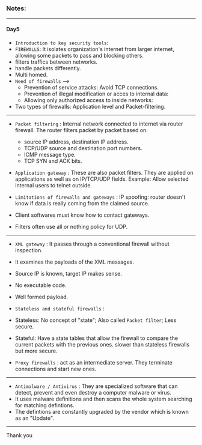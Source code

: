 ### Notes:

---

#### Day5

* `Introduction to key security tools`:
* `FIREWALLS`: It isolates organization's internet from larger internet, allowing some packets to pass and blocking others.
* filters traffics between networks.
* handle packets differently.
* Multi homed.
* `Need of firewalls` --> 
  * Prevention of service attacks: Avoid TCP connections.
  * Prevention of illegal modification or acces to internal data:
  * Allowing only authorized access to inside networks:
* Two types of firewalls: Application level and Packet-filtering.

---


* `Packet filtering` : Internal network connected to internet via router firewall. The router filters packet by packet based on:
  * source IP address, destination IP address.
  * TCP/UDP source and destination port numbers.
  * ICMP message type.
  * TCP SYN and ACK bits.

* `Application gateway` : These are also packet filters. They are applied on applications as well as on IP/TCP/UDP fields. Example: Allow selected internal users to telnet outside.
* `Limitations of firewalls and gateways` : IP spoofing: router doesn't know if data is really coming from the claimed source.
* Client softwares must know how to contact gateways.
* Filters often use all or nothing policy for UDP.

---

* `XML gateway` : It passes through a conventional firewall without inspection.
* It examines the payloads of the XML messages.
* Source IP is known, target IP makes sense.
* No executable code.
* Well formed payload.


* `Stateless and stateful firewalls` : 
* Stateless: No concept of "state"; Also called `Packet filter`; Less secure.
* Stateful: Have a state tables that allow the firewall to compare the current packets with the previous ones. slower than stateless firewalls but more secure.

* `Proxy firewalls` : act as an intermediate server. They terminate connections and start new ones.

---

* `Antimalware / Antivirus` : They are specialized software that can detect, prevent and even destroy a computer malware or virus.
*  It uses malware definitions and then scans the whole system searching for matching defintions.
*  The defintions are constantly upgraded by the vendor which is known as an "Update".

---

Thank you
